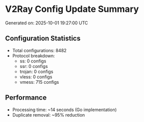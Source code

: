 # V2Ray Config Update Summary
Generated on: 2025-10-01 19:27:00 UTC

## Configuration Statistics
- Total configurations: 8482
- Protocol breakdown:
  - ss: 0 configs
  - ssr: 0 configs
  - trojan: 0 configs
  - vless: 0 configs
  - vmess: 715 configs

## Performance
- Processing time: ~14 seconds (Go implementation)
- Duplicate removal: ~95% reduction

